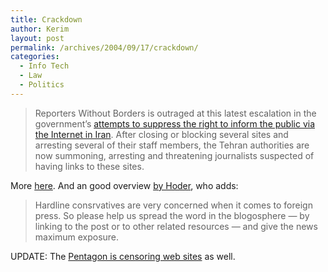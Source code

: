 ```yaml
---
title: Crackdown
author: Kerim
layout: post
permalink: /archives/2004/09/17/crackdown/
categories:
  - Info Tech
  - Law
  - Politics
---
```

> Reporters Without Borders is outraged at this latest escalation in the government&#8217;s <a href="http://www.ifex.org/en/content/view/full/61196/" onclick="_gaq.push(['_trackEvent', 'outbound-article', 'http://www.ifex.org/en/content/view/full/61196/', 'attempts to suppress the right to inform the public via the Internet in Iran']);" >attempts to suppress the right to inform the public via the Internet in Iran</a>. After closing or blocking several sites and arresting several of their staff members, the Tehran authorities are now summoning, arresting and threatening journalists suspected of having links to these sites.

More <a href="http://www.ifex.org/en/content/view/full/221/" onclick="_gaq.push(['_trackEvent', 'outbound-article', 'http://www.ifex.org/en/content/view/full/221/', 'here']);" >here</a>. And an good overview <a href="http://hoder.com/weblog/archives/012124.shtml" onclick="_gaq.push(['_trackEvent', 'outbound-article', 'http://hoder.com/weblog/archives/012124.shtml', 'by Hoder']);" >by Hoder</a>, who adds:

> Hardline consrvatives are very concerned when it comes to foreign press. So please help us spread the word in the blogosphere &#8212; by linking to the post or to other related resources &#8212; and give the news maximum exposure.

UPDATE: The <a href="http://www.ericumansky.com/2004/09/pentagon_acknow.html" onclick="_gaq.push(['_trackEvent', 'outbound-article', 'http://www.ericumansky.com/2004/09/pentagon_acknow.html', 'Pentagon is censoring web sites']);" >Pentagon is censoring web sites</a> as well.

